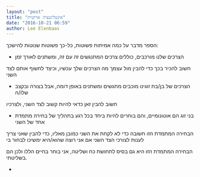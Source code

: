 ```yaml
---
layout: "post"
title: "אינטליגנציה ארוטית"
date: "2016-10-21 06:59"
author: Lee Elenbaas
---
```

הספר מדבר על כמה אמיתות פשוטות, כל-כך פשוטות שנוטות להישכך:

- הצרכים שלנו מורכבים, כוללים צרכים המתנגשים זה עם זה, ומשתנים לאורך זמן

חשוב להכיר בכך כדי להבין מול עצמך מה הצרכים שלך עכשיו, וכיצד לחשוף אותם לצד השני

- הצרכים של בן/בת זוגינו מוכבים מתגשים ומשתנים באופן דומה, אבל בצורה ובקצב שלו/ה

חשוב להבין זאן כדאי להיות קשוב לצד השני, ולצרכיו

- בני זוג הם אוטונומיים, והם בוחרים להיות ביחד בכל רגע בתהליך של בחירה מתמדת אחד של השני

הבחירה המתמדת הזו חשובה כדי לא לקחת את השני כמובן מאליו, כדי להבין שאני צריך לענות לצורכי הצד השני אם אני רוצה שהוא/היא ימשיכו לבחור בי

הבחירה המתמדת הזו היא גם בסיס לתחושת כח ושליטה, אני בוחר בחיים הללו ולכן הם בשליטתי.

-

